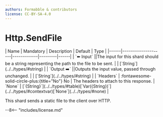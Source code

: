 ```yaml
---
authors: Formabble & contributors
license: CC-BY-SA-4.0
---
```



# Http.SendFile

<div class="sh-parameters" markdown="1">
| Name | Mandatory | Description | Default | Type |
|------|---------------------|-------------|---------|------|
| `⬅️ Input` ||The input for this shard should be a string representing the path to the file to be sent. | | [`String`](../../types/#string) |
| `Output ➡️` ||Outputs the input value, passed through unchanged. | | [`String`](../../types/#string) |
| `Headers` | :fontawesome-solid-circle-plus:{title="No"} No  | The headers to attach to this response. | `None` | [`{String}`](../../types/#table)[`Var({String})`](../../types/#contextvar)[`None`](../../types/#none) |

</div>

This shard sends a static file to the client over HTTP.

--8<-- "includes/license.md"

